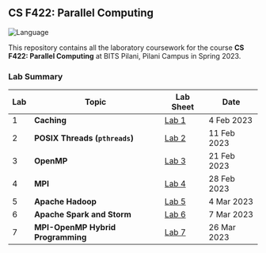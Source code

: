 ## CS F422: Parallel Computing

![Language](https://img.shields.io/static/v1?label=Language&message=C&color=informational&style=for-the-badge)

This repository contains all the laboratory coursework for the course **CS F422: Parallel Computing** at BITS Pilani, Pilani Campus in Spring 2023.

### Lab Summary

| Lab | Topic                                   | Lab Sheet                          | Date        |
| --- | --------------------------------------- | ---------------------------------- | ----------- |
| 1   | **Caching**                             | [Lab 1](lab-01/labsheet.pdf)       | 4 Feb 2023  |
| 2   | **POSIX Threads (`pthreads`)**          | [Lab 2](lab-02/labsheet.pdf)       | 11 Feb 2023 |
| 3   | **OpenMP**                              | [Lab 3](lab-03/labsheet.pdf)       | 21 Feb 2023 |
| 4   | **MPI**                                 | [Lab 4](lab-04/labsheet.pdf)       | 28 Feb 2023 |
| 5   | **Apache Hadoop**                       | [Lab 5](lab-05/labsheet.pdf)       | 4 Mar 2023  |
| 6   | **Apache Spark and Storm**              | [Lab 6](lab-06/spark/labsheet.pdf) | 7 Mar 2023  |
| 7   | **MPI-OpenMP Hybrid Programming**       | [Lab 7](lab-07/labsheet.pdf)       | 26 Mar 2023 |
